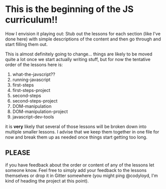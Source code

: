 # This is the beginning of the JS curriculum!!  

How I envision it playing out:  Stub out the lessons for each section (like I've done here) with simple descriptions of the content and then go through and start filling them out.

This is almost definitely going to change... things are likely to be moved quite a lot once we start actually writing stuff, but for now the tentative order of the lessons here is:

1. what-the-javscript??
1. running-javascript
1. first-steps
1. first-steps-project
1. second-steps
1. second-steps-project
1. DOM-manipulation
1. DOM-manipulation-project
1. javascript-dev-tools

it is __very__ likely that several of those lessons will be broken down into multiple smaller lessons.  I advise that we keep them together in one file for now and break them up as needed once things start getting too long.

## PLEASE
if you have feedback about the order or content of any of the lessons let someone know. Feel free to simply add your feedback to the lessons themselves or drop it in Gitter somewhere (you might ping @codyloyd, I'm kind of heading the project at this point).

